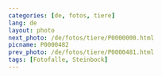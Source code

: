 ```yaml
---
categories: [de, fotos, tiere]
lang: de
layout: photo
next_photo: /de/fotos/tiere/P0000000.html
picname: P0000482
prev_photo: /de/fotos/tiere/P0000481.html
tags: [Fotofalle, Steinbock]
---
```

